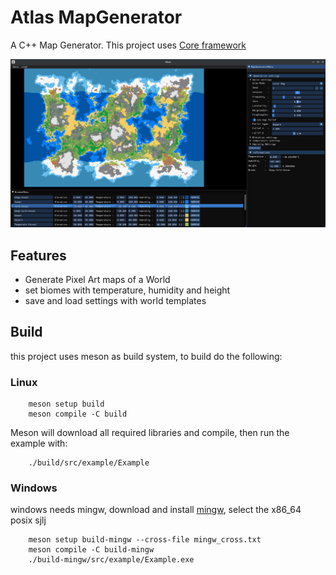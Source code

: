 # Atlas MapGenerator
A C++ Map Generator.
This project uses [Core framework](https://github.com/izkeas/Core) 

![Map generator Image](./MapGenerator.png "Map Generator Image")

## Features
- Generate Pixel Art maps of a World
- set biomes with temperature, humidity and height
- save and load settings with world templates

## Build
this project uses meson as build system, to build do the following:

### Linux

        meson setup build
        meson compile -C build

Meson will download all required libraries and compile, then run the example with:

        ./build/src/example/Example

### Windows

windows needs mingw, download and install [mingw](https://github.com/niXman/mingw-builds-binaries/releases), select the x86_64 posix sjlj

        meson setup build-mingw --cross-file mingw_cross.txt
        meson compile -C build-mingw
        ./build-mingw/src/example/Example.exe
